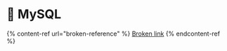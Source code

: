 # 🐬 MySQL

{% content-ref url="broken-reference" %}
[Broken link](broken-reference)
{% endcontent-ref %}
